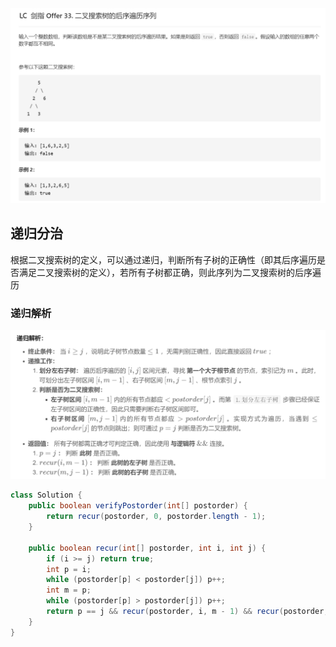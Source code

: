 <img src="imgs/offer33.png">

## 递归分治

根据二叉搜索树的定义，可以通过递归，判断所有子树的正确性（即其后序遍历是否满足二叉搜索树的定义），若所有子树都正确，则此序列为二叉搜索树的后序遍历

### 递归解析
<img src="imgs/offer33-1.png">

```java
class Solution {
    public boolean verifyPostorder(int[] postorder) {
        return recur(postorder, 0, postorder.length - 1);
    }

    public boolean recur(int[] postorder, int i, int j) {
        if (i >= j) return true;
        int p = i;
        while (postorder[p] < postorder[j]) p++;
        int m = p;
        while (postorder[p] > postorder[j]) p++;
        return p == j && recur(postorder, i, m - 1) && recur(postorder, m, j - 1);
    }
}
```